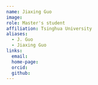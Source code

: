 ```yaml
---
name: Jiaxing Guo
image: 
role: Master's student
affiliation: Tsinghua University
aliases:
  - J. Guo
  - Jiaxing Guo
links:
  email: 
  home-page: 
  orcid: 
  github: 
---
```


